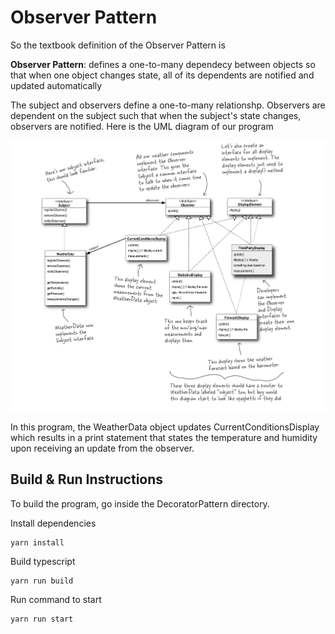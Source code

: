 # Observer Pattern

So the textbook definition of the Observer Pattern is

**Observer Pattern**: defines a one-to-many dependecy between objects so that when one object changes state, all of its dependents are notified and updated automatically

The subject and observers define a one-to-many relationshp. Observers are dependent  on the subject such that when the subject's state changes, observers are notified. Here is the UML diagram of our program

![ObserverUML](ObserverUML.png)

In this program, the WeatherData object updates CurrentConditionsDisplay which results in a print statement that states the temperature and humidity upon receiving an update from the observer.

## Build & Run Instructions

To build the program, go inside the DecoratorPattern directory.

Install dependencies

```
yarn install
```

Build typescript

```
yarn run build
```

Run command to start

```
yarn run start
```
